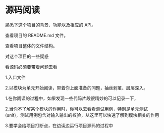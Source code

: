 # 源码阅读

熟悉下这个项目的背景、功能以及相应的 API。

查看项目的 README.md 文件。

查看项目整体的文件结构。

对这个项目的一些疑惑

看源码必须要带着问题去看

1.入口文件

2.以模块为单元开始阅读，带着你上面准备的问题，抽丝剥茧、层层深入。

1.在你阅读的过程中，如果发现一些代码片段很精妙的可以记录一下，

2.当你不了解某个模块的作用时，你可以去看看测试用例，特别是单元测试(unit)，测试用例包含对输入输出的校验，从这里可以快速了解到模块相关的作用

3.要学会给项目打断点，在边读边运行项目源码的过程中
